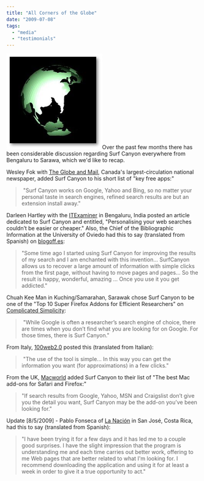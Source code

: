 ```yaml
---
title: "All Corners of the Globe"
date: "2009-07-08"
tags: 
  - "media"
  - "testimonials"
---
```


![Globe](/assets/images/rank-dynamics/globe.jpg "Globe")Over the past few months there has been considerable discussion regarding Surf Canyon everywhere from Bengaluru to Sarawa, which we'd like to recap.

Wesley Fok with [The Globe and Mail](http://v1.theglobeandmail.com/servlet/story/RTGAM.20090615.escenic_1182398/BNStory/Technology/WESLEY+FOK), Canada's largest-circulation national newspaper, added Surf Canyon to his short list of "key free apps:"

>  "Surf Canyon works on Google, Yahoo and Bing, so no matter your personal taste in search engines, refined search results are but an extension install away."

Darleen Hartley with the [ITExaminer](http://www.itexaminer.com/personalised-web-searches-become-fast-and-free.aspx) in Bengaluru, India posted an article dedicated to Surf Canyon and entitled, "Personalising your web searches couldn’t be easier or cheaper." Also, the Chief of the Bibliographic Information at the University of Oviedo had this to say (translated from Spanish) on [blogoff.es](http://www.blogoff.es/2009/02/12/surf-canyon-para-mejorar-los-resultados-en-google-yahoo-live-search-y-otros-buscadores/):

> "Some time ago I started using Surf Canyon for improving the results of my search and I am enchanted with this invention... SurfCanyon allows us to recover a large amount of information with simple clicks from the first page, without having to move pages and pages... So the result is happy, wonderful, amazing ... Once you use it you get addicted."

Chuah Kee Man in Kuching/Samarahan, Sarawak chose Surf Canyon to be one of the "Top 10 Super Firefox Addons for Efficient Researchers" on [Complicated Simplicity](http://keemanxp.com/blog/2009/top-10-super-firefox-addons-for-efficient-researchers):

>  "While Google is often a researcher’s search engine of choice, there are times when you don’t find what you are looking for on Google. For those times, there is Surf Canyon."

From Italy, [100web2.0](http://www.100web2.it/index.php?/archives/3586-Surf-Canyon-Scavare-in-profondita-con-le-ricerche-sul-web.html) posted this (translated from Italian):

>  "The use of the tool is simple... In this way you can get the information you want (for approximations) in a few clicks."

From the UK, [Macworld](http://www.macworld.co.uk/digitallifestyle/features/index.cfm?articleid=309) added Surf Canyon to their list of "The best Mac add-ons for Safari and Firefox:"

> "If search results from Google, Yahoo, MSN and Craigslist don’t give you the detail you want, Surf Canyon may be the add-on you’ve been looking for."

Update \[8/5/2009\] - Pablo Fonseca of [La Nación](http://dycon.nacion.com/blogs/blog24.php/un-buscador-que-analiza-su-comportamient) in San José, Costa Rica, had this to say (translated from Spanish):

> "I have been trying it for a few days and it has led me to a couple good surprises. I have the slight impression that the program is understanding me and each time carries out better work, offering to me Web pages that are better related to what I'm looking for. I recommend downloading the application and using it for at least a week in order to give it a true opportunity to act."
